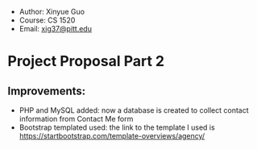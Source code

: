 - Author: Xinyue Guo
- Course: CS 1520
- Email: xig37@pitt.edu

# Project Proposal Part 2

## Improvements:
- PHP and MySQL added: now a database is created to collect contact information from Contact Me form
- Bootstrap templated used: the link to the template I used is https://startbootstrap.com/template-overviews/agency/
